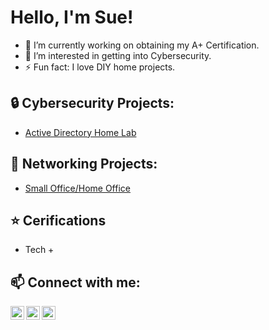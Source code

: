 <h1>Hello, I'm Sue! </h1>

- 🔭 I’m currently working on obtaining my A+ Certification.
- 🤔 I’m interested in getting into Cybersecurity.
- ⚡ Fun fact: I love DIY home projects.

<h2>🔒 Cybersecurity Projects:</h2>

- [Active Directory Home Lab]()

<h2>🛜 Networking Projects:</h2>

- [Small Office/Home Office]()

<h2>⭐ Cerifications</h2>

- Tech +

<h2>📫 Connect with me:</h2>

<img align="left" alt="JoshMadakor | YouTube" width="22px" src="https://cdn.jsdelivr.net/npm/simple-icons@v3/icons/youtube.svg" />
<img align="left" alt="JoshMadakor | LinkedIn" width="22px" src="https://cdn.jsdelivr.net/npm/simple-icons@v3/icons/linkedin.svg" />
<img align="left" alt="JoshMadakor | Instagram" width="22px" src="https://cdn.jsdelivr.net/npm/simple-icons@v3/icons/instagram.svg" />

